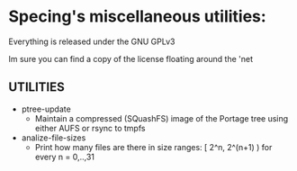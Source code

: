 Specing's miscellaneous utilities:
==================================

Everything is released under the GNU GPLv3

Im sure you can find a copy of the license floating around the 'net

UTILITIES
------------------------------------------------------------------------------
 - ptree-update 
 	- Maintain a compressed (SQuashFS) image of the Portage tree using either AUFS or rsync to tmpfs
 - analize-file-sizes
	- Print how many files are there in size ranges: [ 2^n, 2^(n+1) ) for every n = 0,..,31
